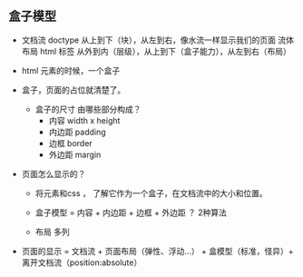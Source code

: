 ## 盒子模型

- 文档流
  doctype
  从上到下（块），从左到右，像水流一样显示我们的页面  流体布局
  html 标签 从外到内（层级），从上到下（盒子能力），从左到右（布局）
- html 元素的时候，一个盒子
- 盒子，页面的占位就清楚了。
  - 盒子的尺寸 由哪些部分构成？
    - 内容 width x height
    - 内边距 padding
    - 边框 border
    - 外边距 margin

- 页面怎么显示的？
  - 将元素和css ， 了解它作为一个盒子，在文档流中的大小和位置。
  - 盒子模型 = 内容 + 内边距 + 边框 + 外边距 ？
    2种算法 

  - 布局
    多列

- 页面的显示 = 文档流 + 页面布局（弹性、浮动...） + 盒模型（标准，怪异）+ 离开文档流（position:absolute）

